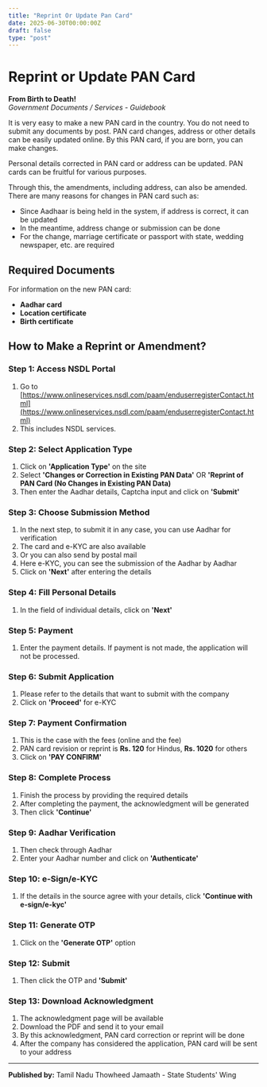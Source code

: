 ```yaml
---
title: "Reprint Or Update Pan Card"
date: 2025-06-30T00:00:00Z
draft: false
type: "post"
---
```


# Reprint or Update PAN Card

**From Birth to Death!**  
*Government Documents / Services - Guidebook*

It is very easy to make a new PAN card in the country. You do not need to submit any documents by post. PAN card changes, address or other details can be easily updated online. By this PAN card, if you are born, you can make changes.

Personal details corrected in PAN card or address can be updated. PAN cards can be fruitful for various purposes.

Through this, the amendments, including address, can also be amended. There are many reasons for changes in PAN card such as:
- Since Aadhaar is being held in the system, if address is correct, it can be updated
- In the meantime, address change or submission can be done
- For the change, marriage certificate or passport with state, wedding newspaper, etc. are required

## Required Documents

For information on the new PAN card:
- **Aadhar card**
- **Location certificate**
- **Birth certificate**

## How to Make a Reprint or Amendment?

### Step 1: Access NSDL Portal

1. Go to [https://www.onlineservices.nsdl.com/paam/enduserregisterContact.html](https://www.onlineservices.nsdl.com/paam/enduserregisterContact.html)
2. This includes NSDL services.

### Step 2: Select Application Type

1. Click on **'Application Type'** on the site
2. Select **'Changes or Correction in Existing PAN Data'** OR **'Reprint of PAN Card (No Changes in Existing PAN Data)**
3. Then enter the Aadhar details, Captcha input and click on **'Submit'**

### Step 3: Choose Submission Method

1. In the next step, to submit it in any case, you can use Aadhar for verification
2. The card and e-KYC are also available
3. Or you can also send by postal mail
4. Here e-KYC, you can see the submission of the Aadhar by Aadhar
5. Click on **'Next'** after entering the details

### Step 4: Fill Personal Details

1. In the field of individual details, click on **'Next'**

### Step 5: Payment

1. Enter the payment details. If payment is not made, the application will not be processed.

### Step 6: Submit Application

1. Please refer to the details that want to submit with the company
2. Click on **'Proceed'** for e-KYC

### Step 7: Payment Confirmation

1. This is the case with the fees (online and the fee)
2. PAN card revision or reprint is **Rs. 120** for Hindus, **Rs. 1020** for others
3. Click on **'PAY CONFIRM'**

### Step 8: Complete Process

1. Finish the process by providing the required details
2. After completing the payment, the acknowledgment will be generated
3. Then click **'Continue'**

### Step 9: Aadhar Verification

1. Then check through Aadhar
2. Enter your Aadhar number and click on **'Authenticate'**

### Step 10: e-Sign/e-KYC

1. If the details in the source agree with your details, click **'Continue with e-sign/e-kyc'**

### Step 11: Generate OTP

1. Click on the **'Generate OTP'** option

### Step 12: Submit

1. Then click the OTP and **'Submit'**

### Step 13: Download Acknowledgment

1. The acknowledgment page will be available
2. Download the PDF and send it to your email
3. By this acknowledgment, PAN card correction or reprint will be done
4. After the company has considered the application, PAN card will be sent to your address

---

**Published by:** Tamil Nadu Thowheed Jamaath - State Students' Wing